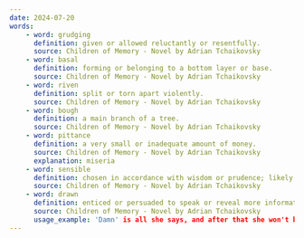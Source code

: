 ```yaml
---
date: 2024-07-20
words:
    - word: grudging
      definition: given or allowed reluctantly or resentfully.
      source: Children of Memory - Novel by Adrian Tchaikovsky
    - word: basal
      definition: forming or belonging to a bottom layer or base.
      source: Children of Memory - Novel by Adrian Tchaikovsky
    - word: riven
      definition: split or torn apart violently.
      source: Children of Memory - Novel by Adrian Tchaikovsky
    - word: bough
      definition: a main branch of a tree.
      source: Children of Memory - Novel by Adrian Tchaikovsky
    - word: pittance
      definition: a very small or inadequate amount of money.
      source: Children of Memory - Novel by Adrian Tchaikovsky
      explanation: miseria
    - word: sensible
      definition: chosen in accordance with wisdom or prudence; likely to be of benefit.
      source: Children of Memory - Novel by Adrian Tchaikovsky
    - word: drawn
      definition: enticed or persuaded to speak or reveal more information.
      source: Children of Memory - Novel by Adrian Tchaikovsky
      usage_example: 'Damn' is all she says, and after that she won't be drawn.
---
```


